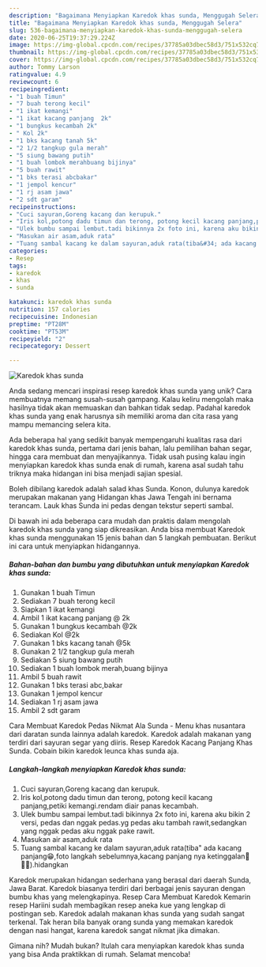 ```yaml
---
description: "Bagaimana Menyiapkan Karedok khas sunda, Menggugah Selera"
title: "Bagaimana Menyiapkan Karedok khas sunda, Menggugah Selera"
slug: 536-bagaimana-menyiapkan-karedok-khas-sunda-menggugah-selera
date: 2020-06-25T19:37:29.224Z
image: https://img-global.cpcdn.com/recipes/37785a03dbec58d3/751x532cq70/karedok-khas-sunda-foto-resep-utama.jpg
thumbnail: https://img-global.cpcdn.com/recipes/37785a03dbec58d3/751x532cq70/karedok-khas-sunda-foto-resep-utama.jpg
cover: https://img-global.cpcdn.com/recipes/37785a03dbec58d3/751x532cq70/karedok-khas-sunda-foto-resep-utama.jpg
author: Tommy Larson
ratingvalue: 4.9
reviewcount: 6
recipeingredient:
- "1 buah Timun"
- "7 buah terong kecil"
- "1 ikat kemangi"
- "1 ikat kacang panjang  2k"
- "1 bungkus kecambah 2k"
- " Kol 2k"
- "1 bks kacang tanah 5k"
- "2 1/2 tangkup gula merah"
- "5 siung bawang putih"
- "1 buah lombok merahbuang bijinya"
- "5 buah rawit"
- "1 bks terasi abcbakar"
- "1 jempol kencur"
- "1 rj asam jawa"
- "2 sdt garam"
recipeinstructions:
- "Cuci sayuran,Goreng kacang dan kerupuk."
- "Iris kol,potong dadu timun dan terong, potong kecil kacang panjang,petiki kemangi.rendam diair panas kecambah."
- "Ulek bumbu sampai lembut.tadi bikinnya 2x foto ini, karena aku bikin 2 versi, pedas dan nggak pedas.yg pedas aku tambah rawit,sedangkan yang nggak pedas aku nggak pake rawit."
- "Masukan air asam,aduk rata"
- "Tuang sambal kacang ke dalam sayuran,aduk rata(tiba&#34; ada kacang panjang😁,foto langkah sebelumnya,kacang panjang nya ketinggalan🤣🙏🏻).hidangkan"
categories:
- Resep
tags:
- karedok
- khas
- sunda

katakunci: karedok khas sunda 
nutrition: 157 calories
recipecuisine: Indonesian
preptime: "PT28M"
cooktime: "PT53M"
recipeyield: "2"
recipecategory: Dessert

---
```



![Karedok khas sunda](https://img-global.cpcdn.com/recipes/37785a03dbec58d3/751x532cq70/karedok-khas-sunda-foto-resep-utama.jpg)

Anda sedang mencari inspirasi resep karedok khas sunda yang unik? Cara membuatnya memang susah-susah gampang. Kalau keliru mengolah maka hasilnya tidak akan memuaskan dan bahkan tidak sedap. Padahal karedok khas sunda yang enak harusnya sih memiliki aroma dan cita rasa yang mampu memancing selera kita.

Ada beberapa hal yang sedikit banyak mempengaruhi kualitas rasa dari karedok khas sunda, pertama dari jenis bahan, lalu pemilihan bahan segar, hingga cara membuat dan menyajikannya. Tidak usah pusing kalau ingin menyiapkan karedok khas sunda enak di rumah, karena asal sudah tahu triknya maka hidangan ini bisa menjadi sajian spesial.

Boleh dibilang karedok adalah salad khas Sunda. Konon, dulunya karedok merupakan makanan yang Hidangan khas Jawa Tengah ini bernama terancam. Lauk khas Sunda ini pedas dengan tekstur seperti sambal.


Di bawah ini ada beberapa cara mudah dan praktis dalam mengolah karedok khas sunda yang siap dikreasikan. Anda bisa membuat Karedok khas sunda menggunakan 15 jenis bahan dan 5 langkah pembuatan. Berikut ini cara untuk menyiapkan hidangannya.

<!--inarticleads1-->

##### Bahan-bahan dan bumbu yang dibutuhkan untuk menyiapkan Karedok khas sunda:

1. Gunakan 1 buah Timun
1. Sediakan 7 buah terong kecil
1. Siapkan 1 ikat kemangi
1. Ambil 1 ikat kacang panjang @ 2k
1. Gunakan 1 bungkus kecambah @2k
1. Sediakan  Kol @2k
1. Gunakan 1 bks kacang tanah @5k
1. Gunakan 2 1/2 tangkup gula merah
1. Sediakan 5 siung bawang putih
1. Sediakan 1 buah lombok merah,buang bijinya
1. Ambil 5 buah rawit
1. Gunakan 1 bks terasi abc,bakar
1. Gunakan 1 jempol kencur
1. Sediakan 1 rj asam jawa
1. Ambil 2 sdt garam


Cara Membuat Karedok Pedas Nikmat Ala Sunda - Menu khas nusantara dari daratan sunda lainnya adalah karedok. Karedok adalah makanan yang terdiri dari sayuran segar yang diiris. Resep Karedok Kacang Panjang Khas Sunda. Cobain bikin karedok leunca khas sunda aja. 

<!--inarticleads2-->

##### Langkah-langkah menyiapkan Karedok khas sunda:

1. Cuci sayuran,Goreng kacang dan kerupuk.
1. Iris kol,potong dadu timun dan terong, potong kecil kacang panjang,petiki kemangi.rendam diair panas kecambah.
1. Ulek bumbu sampai lembut.tadi bikinnya 2x foto ini, karena aku bikin 2 versi, pedas dan nggak pedas.yg pedas aku tambah rawit,sedangkan yang nggak pedas aku nggak pake rawit.
1. Masukan air asam,aduk rata
1. Tuang sambal kacang ke dalam sayuran,aduk rata(tiba&#34; ada kacang panjang😁,foto langkah sebelumnya,kacang panjang nya ketinggalan🤣🙏🏻).hidangkan


Karedok merupakan hidangan sederhana yang berasal dari daerah Sunda, Jawa Barat. Karedok biasanya terdiri dari berbagai jenis sayuran dengan bumbu khas yang melengkapinya. Resep Cara Membuat Karedok Kemarin resep Hariini sudah membagikan resep aneka kue yang lengkap di postingan seb. Karedok adalah makanan khas sunda yang sudah sangat terkenal. Tak heran bila banyak orang sunda yang memakan karedok dengan nasi hangat, karena karedok sangat nikmat jika dimakan. 

Gimana nih? Mudah bukan? Itulah cara menyiapkan karedok khas sunda yang bisa Anda praktikkan di rumah. Selamat mencoba!
